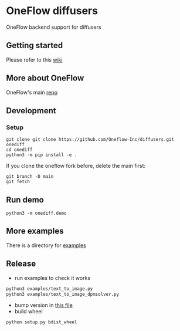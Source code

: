 # OneFlow diffusers

OneFlow backend support for diffusers

## Getting started

Please refer to this [wiki](https://github.com/Oneflow-Inc/diffusers/wiki/How-to-Run-OneFlow-Stable-Diffusion)

## More about OneFlow

OneFlow's main [repo](https://github.com/Oneflow-Inc/oneflow)

## Development

### Setup

```
git clone git clone https://github.com/Oneflow-Inc/diffusers.git onediff
cd onediff
python3 -m pip install -e .
```

If you clone the oneflow fork before, delete the main first:

```
git branch -D main
git fetch
```

## Run demo

```
python3 -m onediff.demo
```

## More examples

There is a directory for [examples](/examples/)

## Release

- run examples to check it works
```bash
python3 examples/text_to_image.py
python3 examples/text_to_image_dpmsolver.py
```
- bump version in [this file](src/onediff/__init__.py)
- build wheel
```bash
python setup.py bdist_wheel
```
